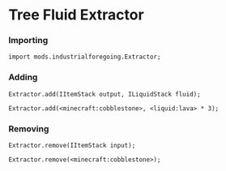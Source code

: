 # Tree Fluid Extractor

### Importing

```zenscript
import mods.industrialforegoing.Extractor;
```

### Adding

```zenscript
Extractor.add(IItemStack output, ILiquidStack fluid);

Extractor.add(<minecraft:cobblestone>, <liquid:lava> * 3);
```

### Removing

```zenscript
Extractor.remove(IItemStack input);

Extractor.remove(<minecraft:cobblestone>);
```
